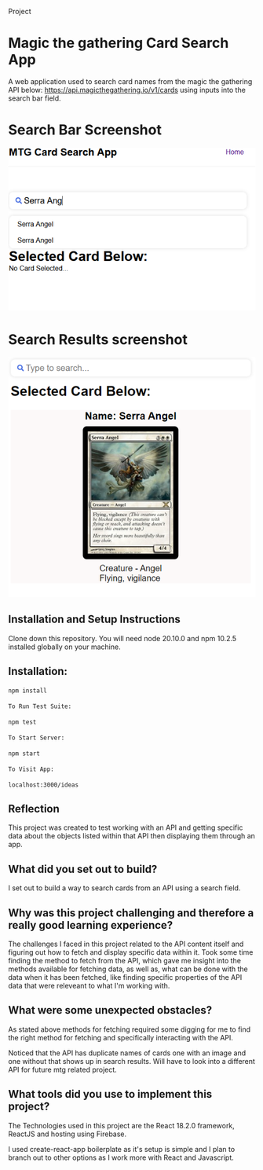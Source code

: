Project 
# Magic the gathering Card Search App

A web application used to search card names from the magic the gathering API below: https://api.magicthegathering.io/v1/cards
using inputs into the search bar field.

# Search Bar Screenshot

![Alt text](/mtgcardviewer/src/Images/mtg%20card%20search.png "MTG Card Search Bar")

# Search Results screenshot

![Alt text](/mtgcardviewer/src/Images/mtg%20card%20search%20results.png "MTG Card Search Bar")




## Installation and Setup Instructions
Clone down this repository. You will need node 20.10.0 and npm 10.2.5 installed globally on your machine.

## Installation:
```
npm install

To Run Test Suite:

npm test

To Start Server:

npm start

To Visit App:

localhost:3000/ideas
```

## Reflection
This project was created to test working with an API and getting specific data about the objects listed within that API then displaying them through an app.

## What did you set out to build?

I set out to build a way to search cards from an API using a search field.

## Why was this project challenging and therefore a really good learning experience?

The challenges I faced in this project related to the API content itself and figuring out how to fetch and display specific data within it.  Took some time finding the method to fetch from the API, which gave me insight into the methods available for fetching data, as well as, what can be done with the data when it has been fetched, like finding specific properties of the API data that were releveant to what I'm working with.

## What were some unexpected obstacles?
As stated above methods for fetching required some digging for me to find the right method for fetching and specifically interacting with the API.

Noticed that the API has duplicate names of cards one with an image and one without that shows up in search results.  Will have to look into a different API for future mtg related project.

## What tools did you use to implement this project?

The Technologies used in this project are the React 18.2.0 framework, ReactJS and hosting using Firebase.

I used create-react-app boilerplate as it's setup is simple and I plan to branch out to other options as I work more with React and Javascript.